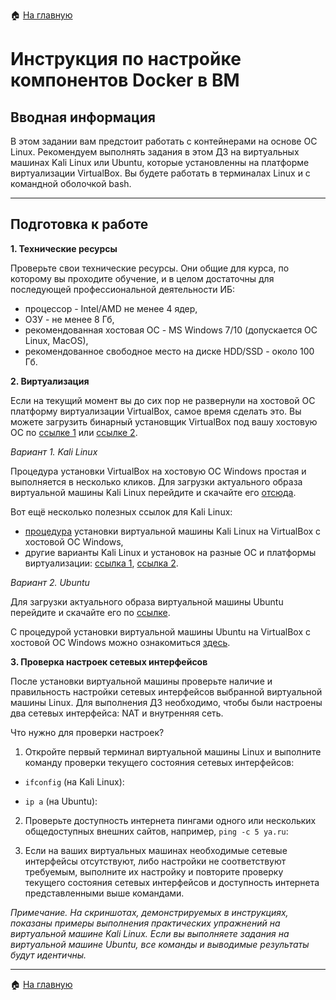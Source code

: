 :house: [На главную](https://github.com/netology-code/ipnt-homeworks/blob/main/10-02_new.md)

# Инструкция по настройке компонентов Docker в ВМ

## Вводная информация

В этом задании вам предстоит работать с контейнерами на основе ОС Linux. Рекомендуем выполнять задания в этом ДЗ на виртуальных машинах Kali Linux или Ubuntu, которые установленны на платформе виртуализации VirtualBox. Вы будете работать в терминалах Linux и с командной оболочкой bash.

-----

## Подготовка к работе

**1. Технические ресурсы**

Проверьте свои технические ресурсы. Они общие для курса, по которому вы проходите обучение, и в целом достаточны для последующей профессиональной деятельности ИБ:
- процессор - Intel/AMD не менее 4 ядер,
- ОЗУ - не менее 8 Гб,
- рекомендованная хостовая ОС - MS Windows 7/10 (допускается ОС Linux, MacOS),
- рекомендованное свободное место на диске HDD/SSD - около 100 Гб.

**2. Виртуализация**

Если на текущий момент вы до сих пор не развернули на хостовой ОС платформу виртуализации VirtualBox, самое время сделать это. Вы можете загрузить бинарный установщик VirtualBox под вашу хостовую ОС по [ссылке 1](https://www.virtualbox.org/wiki/Downloads) или [ссылке 2](https://download.virtualbox.org/virtualbox/).

_Вариант 1. Kali Linux_

Процедура установки VirtualBox на хостовую ОС Windows простая и выполняется в несколько кликов. Для загрузки актуального образа виртуальной машины Kali Linux перейдите и скачайте его [отсюда](https://www.kali.org/get-kali/#kali-virtual-machines).

Вот ещё несколько полезных ссылок для Kali Linux:
- [процедура](https://www.kali.org/docs/virtualization/install-virtualbox-guest-vm/) установки виртуальной машины Kali Linux на VirtualBox с хостовой ОС Windows,
- другие варианты Kali Linux и установок на разные ОС и платформы виртуализации: [ссылка 1](https://www.kali.org/get-kali/#kali-platforms), [ссылка 2](https://www.kali.org/docs/virtualization/).

_Вариант 2. Ubuntu_

Для загрузки актуального образа виртуальной машины Ubuntu перейдите и скачайте его по [ссылке](https://ubuntu.com/download/desktop).

С процедурой установки виртуальной машины Ubuntu на VirtualBox с хостовой ОС Windows можно ознакомиться [здесь](https://ubuntu.com/tutorials/how-to-run-ubuntu-desktop-on-a-virtual-machine-using-virtualbox#1-overview).

**3. Проверка настроек сетевых интерфейсов**

После установки виртуальной машины проверьте наличие и правильность настройки сетевых интерфейсов выбранной виртуальной машины Linux. Для выполнения ДЗ необходимо, чтобы были настроены два сетевых интерфейса: NAT и внутренняя сеть. 

Что нужно для проверки настроек?

1. Откройте первый терминал виртуальной машины Linux и выполните команду проверки текущего состояния сетевых интерфейсов:

- `ifconfig` (на Kali Linux):



- `ip a` (на Ubuntu):



2. Проверьте доступность интернета пингами одного или нескольких общедоступных внешних сайтов, например, `ping -с 5 ya.ru`:



3. Если на ваших виртуальных машинах необходимые сетевые интерфейсы отсутствуют, либо настройки не соответствуют требуемым, выполните их настройку и повторите проверку текущего состояния сетевых интерфейсов и доступность интернета представленными выше командами. 

*Примечание. На скриншотах, демонстрируемых в инструкциях, показаны примеры выполнения практических упражнений на виртуальной машине Kali Linux. Если вы выполняете задания на виртуальной машине Ubuntu, все команды и выводимые результаты будут идентичны.*

-----

:house: [На главную](https://github.com/netology-code/ipnt-homeworks/blob/main/10-02_new.md)
